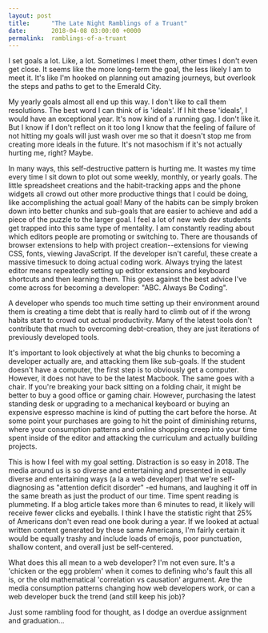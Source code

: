 ```yaml
---
layout: post
title:      "The Late Night Ramblings of a Truant"
date:       2018-04-08 03:00:00 +0000
permalink:  ramblings-of-a-truant
---
```


I set goals a lot. Like, a lot. Sometimes I meet them, other times I don't even get close. It seems like the more long-term the goal, the less likely I am to meet it. It's like I'm hooked on planning out amazing journeys, but overlook the steps and paths to get to the Emerald City.

My yearly goals almost all end up this way. I don't like to call them resolutions. The best word I can think of is 'ideals'. If I hit these 'ideals', I would have an exceptional year. It's now kind of a running gag. I don't like it. But I know if I don't reflect on it too long I know that the feeling of failure of not hitting my goals will just wash over me so that it doesn't stop me from creating more ideals in the future. It's not masochism if it's not actually hurting me, right? Maybe.

In many ways, this self-destructive pattern is hurting me. It wastes my time every time I sit down to plot out some weekly, monthly, or yearly goals. The little spreadsheet creations and the habit-tracking apps and the phone widgets all crowd out other more productive things that I could be doing, like accomplishing the actual goal! Many of the habits can be simply broken down into better chunks and sub-goals that are easier to achieve and add a piece of the puzzle to the larger goal. I feel a lot of new web dev students get trapped into this same type of mentality. I am constantly reading about which editors people are promoting or switching to. There are thousands of browser extensions to help with project creation--extensions for viewing CSS, fonts, viewing JavaScript. If the developer isn't careful, these create a massive timesuck to doing actual coding work. Always trying the latest editor means repeatedly setting up editor extensions and keyboard shortcuts and then learning them. This goes against the best advice I've come across for becoming a developer: "ABC. Always Be Coding".

A developer who spends too much time setting up their environment around them is creating a time debt that is really hard to climb out of if the wrong habits start to crowd out actual productivity. Many of the latest tools don't contribute that much to overcoming debt-creation, they are just iterations of previously developed tools.

It's important to look objectively at what the big chunks to becoming a developer actually are, and attacking them like sub-goals. If the student doesn't have a computer, the first step is to obviously get a computer. However, it does not have to be the latest Macbook. The same goes with a chair. If you're breaking your back sitting on a folding chair, it might be better to buy a good office or gaming chair. However, purchasing the latest standing desk or upgrading to a mechanical keyboard or buying an expensive espresso machine is kind of putting the cart before the horse. At some point your purchases are going to hit the point of diminishing returns, where your consumption patterns and online shopping creep into your time spent inside of the editor and attacking the curriculum and actually building projects.

This is how I feel with my goal setting. Distraction is so easy in 2018. The media around us is so diverse and entertaining and presented in equally diverse and entertaining ways (a la a web developer) that we're self-diagnosing as "attention deficit disorder" -ed humans, and laughing it off in the same breath as just the product of our time. Time spent reading is plummeting. If a blog article takes more than 6 minutes to read, it likely will receive fewer clicks and eyeballs. I think I have the statistic right that 25% of Americans don't even read one book during a year. If we looked at actual written content generated by these same Americans, I'm fairly certain it would be equally trashy and include loads of emojis, poor punctuation, shallow content, and overall just be self-centered.

What does this all mean to a web developer? I'm not even sure. It's a 'chicken or the egg problem' when it comes to defining who's fault this all is, or the old mathematical 'correlation vs causation' argument. Are the media consumption patterns changing how web developers work, or can a web developer buck the trend (and still keep his job)?

Just some rambling food for thought, as I dodge an overdue assignment and graduation...
